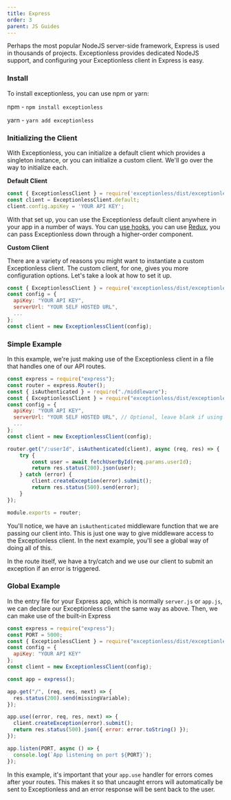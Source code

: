 ```yaml
---
title: Express
order: 3
parent: JS Guides
---
```


Perhaps the most popular NodeJS server-side framework, Express is used in thousands of projects. Exceptionless provides dedicated NodeJS support, and configuring your Exceptionless client in Express is easy. 

### Install 

To install exceptionless, you can use npm or yarn: 

npm - `npm install exceptionless`

yarn - `yarn add exceptionless`

### Initializing the Client 

With Exceptionless, you can initialize a default client which provides a singleton instance, or you can initialize a custom client. We'll go over the way to initialize each. 

**Default Client**  
```javascript
const { ExceptionlessClient } = require('exceptionless/dist/exceptionless');
const client = ExceptionlessClient.default;
client.config.apiKey = 'YOUR API KEY';
``` 

With that set up, you can use the Exceptionless default client anywhere in your app in a number of ways. You can [use hooks](../../../../news/2021/2021-01-19-how-to-use-react-hooks-to-monitor-events-in-your-app.md), you can use [Redux](https://redux.js.org/), you can pass Exceptionless down through a higher-order component. 

**Custom Client** 

There are a variety of reasons you might want to instantiate a custom Exceptionless client. The custom client, for one, gives you more configuration options. Let's take a look at how to set it up. 

```javascript
const { ExceptionlessClient } = require('exceptionless/dist/exceptionless');
const config = {
  apiKey: "YOUR API KEY", 
  serverUrl: "YOUR SELF HOSTED URL",
  ...
};
const client = new ExceptionlessClient(config);
```

### Simple Example

In this example, we're just making use of the Exceptionless client in a file that handles one of our API routes. 

```js
const express = require("express");
const router = express.Router();
const { isAuthenticated } = require("./middleware");
const { ExceptionlessClient } = require("exceptionless/dist/exceptionless.node");
const config = {
  apiKey: "YOUR API KEY", 
  serverUrl: "YOUR SELF HOSTED URL", // Optional, leave blank if using hosted Exceptionless
  ...
};
const client = new ExceptionlessClient(config);

router.get("/:userId", isAuthenticated(client), async (req, res) => {
    try {
        const user = await fetchUserById(req.params.userId);        
        return res.status(200).json(user);
    } catch (error) { 
        client.createException(error).submit();   
        return res.status(500).send(error);
    }
});

module.exports = router;
```

You'll notice, we have an `isAuthenticated` middleware function that we are passing our client into. This is just one way to give middleware access to the Exceptionless client. In the next example, you'll see a global way of doing all of this. 

In the route itself, we have a try/catch and we use our client to submit an exception if an error is triggered. 

### Global Example  

In the entry file for your Express app, which is normally `server.js` or `app.js`, we can declare our Exceptionless client the same way as above. Then, we can make use of the built-in Express 

```js
const express = require("express");
const PORT = 5000;
const { ExceptionlessClient } = require("exceptionless/dist/exceptionless.node");
const config = {
  apiKey: "YOUR API KEY"
};
const client = new ExceptionlessClient(config);

const app = express();

app.get("/", (req, res, next) => {
  res.status(200).send(missingVariable);
});

app.use((error, req, res, next) => {
  client.createException(error).submit();
  return res.status(500).json({ error: error.toString() });
});

app.listen(PORT, async () => {       
  console.log(`App listening on port ${PORT}`);
});
```

In this example, it's important that your `app.use` handler for errors comes after your routes. This makes it so that uncaught errors will automatically be sent to Exceptionless and an error response will be sent back to the user. 